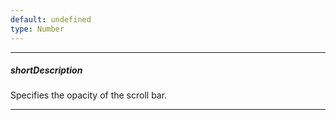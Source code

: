 ```yaml
---
default: undefined
type: Number
---
```

---
##### shortDescription
Specifies the opacity of the scroll bar.

---

